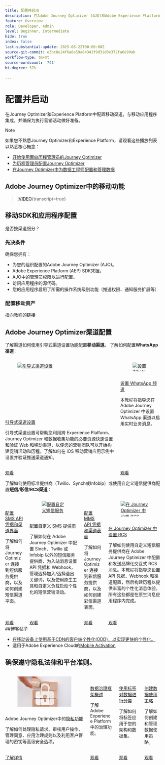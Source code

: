 ```yaml
---
title: 配置并启动
description: 在Adobe Journey Optimizer (AJO)和Adobe Experience Platform (AEP)中配置移动渠道，将其与移动应用程序集成，并确保为执行营销活动做好准备。
feature: Overview
role: Developer, Admin
level: Beginner, Intermediate
hide: true
index: false
last-substantial-update: 2025-08-22T00:00:00Z
source-git-commit: e3bc8e24f6a8a59a84341f9d31d0e372fa6e99ab
workflow-type: tm+mt
source-wordcount: '741'
ht-degree: 57%

---
```



# 配置并启动

在Journey Optimizer和Experience Platform中配置移动渠道，与移动应用程序集成，并确保为执行营销活动做好准备。

>[!NOTE]
>
>如果您不熟悉Journey Optimizer和Experience Platform，请观看这些播放列表以熟悉核心概念：
>
>* [开始使用面向历程管理员的Journey Optimizer](https://experienceleague.adobe.com/en/playlists/journey-optimizer-getting-started-for-journey-administrators-and-managers)
>* [为历程管理员配置Journey Optimizer](https://experienceleague.adobe.com/en/playlists/journey-optimizer-configure-journey-optimizer-for-administrators)
>* [在Journey Optimizer中为数据工程师配置和管理数据](https://experienceleague.adobe.com/en/playlists/journey-optimizer-configure-and-manage-data-for-data-engineers)


## Adobe Journey Optimizer中的移动功能

>[!VIDEO](https://video.tv.adobe.com/v/342103?quality=12&learn=on){transcript=true}

## 移动SDK和应用程序配置

是否按渠道细分？

### 先决条件

确保您拥有：

* 为您的组织配置的Adobe Journey Optimizer (AJO)。
* Adobe Experience Platform (AEP) SDK凭据。
* AJO中的管理员权限以进行配置。
* 访问应用程序的源代码。
* 您的应用程序启用了所需的操作系统级别功能（推送权限、通知服务扩展等）

### 配置移动资产

指向教程的链接


## Adobe Journey Optimizer渠道配置

了解渠道如何使用引导式渠道设置功能配置&#x200B;**移动渠道**。 了解如何配置&#x200B;**WhatsApp渠道**：

<!-- CARDS
* https://experienceleague.adobe.com/en/docs/journey-optimizer-learn/tutorials/configuration/channel-configuration/web-and-mobile-channels/guided-channel-setup
* https://experienceleague.adobe.com/en/docs/journey-optimizer-learn/tutorials/configuration/channel-configuration/whatsapp-channel/set-up-whatsapp-channel
-->
<!-- START CARDS HTML - DO NOT MODIFY BY HAND -->
<div class="columns">
    <div class="column is-half-tablet is-half-desktop is-one-third-widescreen" aria-label="Guided channel setup">
        <div class="card" style="height: 100%; display: flex; flex-direction: column; height: 100%;">
            <div class="card-image">
                <figure class="image x-is-16by9">
                    <a href="https://experienceleague.adobe.com/en/docs/journey-optimizer-learn/tutorials/configuration/channel-configuration/web-and-mobile-channels/guided-channel-setup" title="引导式渠道设置" target="_blank" rel="referrer">
                        <img class="is-bordered-r-small" src="https://video.tv.adobe.com/v/3433053/?format=jpeg&nocache=1755888511558" alt="引导式渠道设置"
                             style="width: 100%; aspect-ratio: 16 / 9; object-fit: cover; overflow: hidden; display: block; margin: auto;">
                    </a>
                </figure>
            </div>
            <div class="card-content is-padded-small" style="display: flex; flex-direction: column; flex-grow: 1; justify-content: space-between;">
                <div class="top-card-content">
                    <p class="headline is-size-6 has-text-weight-bold">
                        <a href="https://experienceleague.adobe.com/en/docs/journey-optimizer-learn/tutorials/configuration/channel-configuration/web-and-mobile-channels/guided-channel-setup" target="_blank" rel="referrer" title="引导式渠道设置">引导式渠道设置</a>
                    </p>
                    <p class="is-size-6">引导式渠道设置可帮助您利用跨 Experience Platform、Journey Optimizer 和数据收集功能的必要资源快速设置和验证 Web 和移动渠道，以便您的营销团队可以开始构建促销活动和历程。了解如何在 iOS 移动营销应用示例中设置并验证推送渠道通知。</p>
                </div>
                <a href="https://experienceleague.adobe.com/en/docs/journey-optimizer-learn/tutorials/configuration/channel-configuration/web-and-mobile-channels/guided-channel-setup" target="_blank" rel="referrer" class="spectrum-Button spectrum-Button--outline spectrum-Button--primary spectrum-Button--sizeM" style="align-self: flex-start; margin-top: 1rem;">
                    <span class="spectrum-Button-label has-no-wrap has-text-weight-bold">观看</span>
                </a>
            </div>
        </div>
    </div>
    <div class="column is-half-tablet is-half-desktop is-one-third-widescreen" aria-label="Set up the WhatsApp channel">
        <div class="card" style="height: 100%; display: flex; flex-direction: column; height: 100%;">
            <div class="card-image">
                <figure class="image x-is-16by9">
                    <a href="https://experienceleague.adobe.com/zh-hans/docs/journey-optimizer-learn/tutorials/configuration/channel-configuration/whatsapp-channel/set-up-whatsapp-channel" title="设置 WhatsApp 频道" target="_blank" rel="referrer">
                        <img class="is-bordered-r-small" src="https://video.tv.adobe.com/v/3470268/?format=jpeg&nocache=1755888511569" alt="设置 WhatsApp 频道"
                             style="width: 100%; aspect-ratio: 16 / 9; object-fit: cover; overflow: hidden; display: block; margin: auto;">
                    </a>
                </figure>
            </div>
            <div class="card-content is-padded-small" style="display: flex; flex-direction: column; flex-grow: 1; justify-content: space-between;">
                <div class="top-card-content">
                    <p class="headline is-size-6 has-text-weight-bold">
                        <a href="https://experienceleague.adobe.com/zh-hans/docs/journey-optimizer-learn/tutorials/configuration/channel-configuration/whatsapp-channel/set-up-whatsapp-channel" target="_blank" rel="referrer" title="设置 WhatsApp 频道">设置 WhatsApp 频道</a>
                    </p>
                    <p class="is-size-6">本教程将指导您在 Adobe Journey Optimizer 中设置 WhatsApp 渠道以启用实时业务消息。</p>
                </div>
                <a href="https://experienceleague.adobe.com/zh-hans/docs/journey-optimizer-learn/tutorials/configuration/channel-configuration/whatsapp-channel/set-up-whatsapp-channel" target="_blank" rel="referrer" class="spectrum-Button spectrum-Button--outline spectrum-Button--primary spectrum-Button--sizeM" style="align-self: flex-start; margin-top: 1rem;">
                    <span class="spectrum-Button-label has-no-wrap has-text-weight-bold">观看</span>
                </a>
            </div>
        </div>
    </div>
</div>
<!-- END CARDS HTML - DO NOT MODIFY BY HAND -->


了解如何使用标准提供商（Twilio、Synch或Infobip）或使用自定义短信提供商配置&#x200B;**短信/彩信/RCS渠道**：

<!-- CARDS
* https://experienceleague.adobe.com/en/docs/journey-optimizer-learn/tutorials/configuration/channel-configuration/sms-mms-channel/set-up-sms-channel
* https://experienceleague.adobe.com/en/docs/journey-optimizer-learn/tutorials/configuration/channel-configuration/sms-mms-channel/configure-custom-sms-provider
* https://experienceleague.adobe.com/en/docs/journey-optimizer-learn/tutorials/configuration/channel-configuration/sms-mms-channel/configure-mms-api-credentials-and-channel-surfaces
* https://experienceleague.adobe.com/en/docs/journey-optimizer-learn/tutorials/configuration/channel-configuration/sms-mms-channel/set-up-rcs
-->
<!-- START CARDS HTML - DO NOT MODIFY BY HAND -->
<div class="columns">
    <div class="column is-half-tablet is-half-desktop is-one-third-widescreen" aria-label="Configure SMS API credentials and channel surfaces">
        <div class="card" style="height: 100%; display: flex; flex-direction: column; height: 100%;">
            <div class="card-image">
                <figure class="image x-is-16by9">
                    <a href="https://experienceleague.adobe.com/en/docs/journey-optimizer-learn/tutorials/configuration/channel-configuration/sms-mms-channel/set-up-sms-channel" title="配置短信 API 凭据和渠道平面" target="_blank" rel="referrer">
                        <img class="is-bordered-r-small" src="https://video.tv.adobe.com/v/3413355?format=jpeg&nocache=1755888512031" alt="配置短信 API 凭据和渠道平面"
                             style="width: 100%; aspect-ratio: 16 / 9; object-fit: cover; overflow: hidden; display: block; margin: auto;">
                    </a>
                </figure>
            </div>
            <div class="card-content is-padded-small" style="display: flex; flex-direction: column; flex-grow: 1; justify-content: space-between;">
                <div class="top-card-content">
                    <p class="headline is-size-6 has-text-weight-bold">
                        <a href="https://experienceleague.adobe.com/en/docs/journey-optimizer-learn/tutorials/configuration/channel-configuration/sms-mms-channel/set-up-sms-channel" target="_blank" rel="referrer" title="配置短信 API 凭据和渠道平面">配置SMS API凭据和渠道界面</a>
                    </p>
                    <p class="is-size-6">了解如何将 Journey Optimizer 连接到短信服务提供商，以及如何创建短信渠道平面。</p>
                </div>
                <a href="https://experienceleague.adobe.com/en/docs/journey-optimizer-learn/tutorials/configuration/channel-configuration/sms-mms-channel/set-up-sms-channel" target="_blank" rel="referrer" class="spectrum-Button spectrum-Button--outline spectrum-Button--primary spectrum-Button--sizeM" style="align-self: flex-start; margin-top: 1rem;">
                    <span class="spectrum-Button-label has-no-wrap has-text-weight-bold">观看</span>
                </a>
            </div>
        </div>
    </div>
    <div class="column is-half-tablet is-half-desktop is-one-third-widescreen" aria-label="Configure a custom SMS provider">
        <div class="card" style="height: 100%; display: flex; flex-direction: column; height: 100%;">
            <div class="card-image">
                <figure class="image x-is-16by9">
                    <a href="https://experienceleague.adobe.com/zh-hans/docs/journey-optimizer-learn/tutorials/configuration/channel-configuration/sms-mms-channel/configure-custom-sms-provider" title="配置自定义短信服务提供商" target="_blank" rel="referrer">
                        <img class="is-bordered-r-small" src="https://video.tv.adobe.com/v/3431625/?format=jpeg&nocache=1755888512068" alt="配置自定义短信服务提供商"
                             style="width: 100%; aspect-ratio: 16 / 9; object-fit: cover; overflow: hidden; display: block; margin: auto;">
                    </a>
                </figure>
            </div>
            <div class="card-content is-padded-small" style="display: flex; flex-direction: column; flex-grow: 1; justify-content: space-between;">
                <div class="top-card-content">
                    <p class="headline is-size-6 has-text-weight-bold">
                        <a href="https://experienceleague.adobe.com/zh-hans/docs/journey-optimizer-learn/tutorials/configuration/channel-configuration/sms-mms-channel/configure-custom-sms-provider" target="_blank" rel="referrer" title="配置自定义短信服务提供商">配置自定义 SMS 提供商</a>
                    </p>
                    <p class="is-size-6">了解如何在 Adobe Journey Optimizer 中配置 Sinch、Twilio 或 Infobip 以外的短信服务提供商，为入站消息设置 API 凭据和 Webhook，管理选择加入/选择退出关键词，以及使用原生工具和自定义负载启动个性化的短信营销活动。</p>
                </div>
                <a href="https://experienceleague.adobe.com/zh-hans/docs/journey-optimizer-learn/tutorials/configuration/channel-configuration/sms-mms-channel/configure-custom-sms-provider" target="_blank" rel="referrer" class="spectrum-Button spectrum-Button--outline spectrum-Button--primary spectrum-Button--sizeM" style="align-self: flex-start; margin-top: 1rem;">
                    <span class="spectrum-Button-label has-no-wrap has-text-weight-bold">观看</span>
                </a>
            </div>
        </div>
    </div>
    <div class="column is-half-tablet is-half-desktop is-one-third-widescreen" aria-label="Configure MMS API credentials and channel surfaces">
        <div class="card" style="height: 100%; display: flex; flex-direction: column; height: 100%;">
            <div class="card-image">
                <figure class="image x-is-16by9">
                    <a href="https://experienceleague.adobe.com/en/docs/journey-optimizer-learn/tutorials/configuration/channel-configuration/sms-mms-channel/configure-mms-api-credentials-and-channel-surfaces" title="配置彩信 API 凭据和渠道表面" target="_blank" rel="referrer">
                        <img class="is-bordered-r-small" src="https://video.tv.adobe.com/v/3428872/?format=jpeg&nocache=1755888512061" alt="配置彩信 API 凭据和渠道表面"
                             style="width: 100%; aspect-ratio: 16 / 9; object-fit: cover; overflow: hidden; display: block; margin: auto;">
                    </a>
                </figure>
            </div>
            <div class="card-content is-padded-small" style="display: flex; flex-direction: column; flex-grow: 1; justify-content: space-between;">
                <div class="top-card-content">
                    <p class="headline is-size-6 has-text-weight-bold">
                        <a href="https://experienceleague.adobe.com/en/docs/journey-optimizer-learn/tutorials/configuration/channel-configuration/sms-mms-channel/configure-mms-api-credentials-and-channel-surfaces" target="_blank" rel="referrer" title="配置彩信 API 凭据和渠道表面">配置 MMS API 凭据和渠道表面</a>
                    </p>
                    <p class="is-size-6">了解如何将 Journey Optimizer 连接到彩信服务提供商，以及如何创建彩信渠道表面。</p>
                </div>
                <a href="https://experienceleague.adobe.com/en/docs/journey-optimizer-learn/tutorials/configuration/channel-configuration/sms-mms-channel/configure-mms-api-credentials-and-channel-surfaces" target="_blank" rel="referrer" class="spectrum-Button spectrum-Button--outline spectrum-Button--primary spectrum-Button--sizeM" style="align-self: flex-start; margin-top: 1rem;">
                    <span class="spectrum-Button-label has-no-wrap has-text-weight-bold">观看</span>
                </a>
            </div>
        </div>
    </div>
    <div class="column is-half-tablet is-half-desktop is-one-third-widescreen" aria-label="Set up RCS in Journey Optimizer">
        <div class="card" style="height: 100%; display: flex; flex-direction: column; height: 100%;">
            <div class="card-image">
                <figure class="image x-is-16by9">
                    <a href="https://experienceleague.adobe.com/zh-hans/docs/journey-optimizer-learn/tutorials/configuration/channel-configuration/sms-mms-channel/set-up-rcs" title="在 Journey Optimizer 中设置 RCS" target="_blank" rel="referrer">
                        <img class="is-bordered-r-small" src="https://video.tv.adobe.com/v/3464755/?format=jpeg&nocache=1755888512073" alt="在 Journey Optimizer 中设置 RCS"
                             style="width: 100%; aspect-ratio: 16 / 9; object-fit: cover; overflow: hidden; display: block; margin: auto;">
                    </a>
                </figure>
            </div>
            <div class="card-content is-padded-small" style="display: flex; flex-direction: column; flex-grow: 1; justify-content: space-between;">
                <div class="top-card-content">
                    <p class="headline is-size-6 has-text-weight-bold">
                        <a href="https://experienceleague.adobe.com/zh-hans/docs/journey-optimizer-learn/tutorials/configuration/channel-configuration/sms-mms-channel/set-up-rcs" target="_blank" rel="referrer" title="在 Journey Optimizer 中设置 RCS">在 Journey Optimizer 中设置 RCS</a>
                    </p>
                    <p class="is-size-6">了解如何使用自定义短信服务提供商在 Adobe Journey Optimizer 中配置和发送品牌化交互式 RCS 消息。本教程将指导您设置 API 凭据、Webhook 和渠道配置，然后构建历程以提供丰富的个性化消息体验，所有这些都是在原生消息应用程序内完成。</p>
                </div>
                <a href="https://experienceleague.adobe.com/zh-hans/docs/journey-optimizer-learn/tutorials/configuration/channel-configuration/sms-mms-channel/set-up-rcs" target="_blank" rel="referrer" class="spectrum-Button spectrum-Button--outline spectrum-Button--primary spectrum-Button--sizeM" style="align-self: flex-start; margin-top: 1rem;">
                    <span class="spectrum-Button-label has-no-wrap has-text-weight-bold">观看</span>
                </a>
            </div>
        </div>
    </div>
</div>
<!-- END CARDS HTML - DO NOT MODIFY BY HAND -->
##博客帖子

* [在移动设备上使用基于CDN的客户端个性化(ODD)，以实现更快的个性化。](https://experienceleaguecommunities.adobe.com/t5/journey-optimizer-blogs/using-cdn-based-client-side-personalization-odd-on-mobile-for/ba-p/761626)
* 适用于Adobe Experience Cloud的[Mobile Activation](https://experienceleaguecommunities.adobe.com/t5/adobe-target-blogs/mobile-activation-for-adobe-experience-cloud/ba-p/541595)

## 确保遵守隐私法律和平台准则。

<!-- CARDS
* https://experienceleague.adobe.com/en/docs/journey-optimizer/using/privacy/privacy-landing-page{image=../mobile-learning-hub/assets/privacy.webp}{title = Privacy Features in Adobe Journey Optimizer}{description = Learn how to process privacy requests, audit user actions, manage consent, apply governance rules, and leverage advanced security options like Customer Managed Keys.}
* https://experienceleague.adobe.com/en/docs/journey-optimizer-learn/tutorials/data-governance-and-privacy/data-governance-framework
* https://experienceleague.adobe.com/en/docs/journey-optimizer-learn/tutorials/data-governance-and-privacy/classify-data-using-lables{cta = Watch}
* https://experienceleague.adobe.com/en/docs/journey-optimizer-learn/tutorials/data-governance-and-privacy/create-data-usage-policies
-->
<!-- START CARDS HTML - DO NOT MODIFY BY HAND -->
<div class="columns">
    <div class="column is-half-tablet is-half-desktop is-one-third-widescreen" aria-label="Privacy Features in Adobe Journey Optimizer">
        <div class="card" style="height: 100%; display: flex; flex-direction: column; height: 100%;">
            <div class="card-image">
                <figure class="image x-is-16by9">
                    <a href="https://experienceleague.adobe.com/en/docs/journey-optimizer/using/privacy/privacy-landing-page" title="Adobe Journey Optimizer的隐私功能" target="_blank" rel="referrer">
                        <img class="is-bordered-r-small" src="../mobile-learning-hub/assets/privacy.webp" alt="Adobe Journey Optimizer的隐私功能"
                             style="width: 100%; aspect-ratio: 16 / 9; object-fit: cover; overflow: hidden; display: block; margin: auto;">
                    </a>
                </figure>
            </div>
            <div class="card-content is-padded-small" style="display: flex; flex-direction: column; flex-grow: 1; justify-content: space-between;">
                <div class="top-card-content">
                    <p class="headline is-size-6 has-text-weight-bold">
                        Adobe Journey Optimizer中的<a href="https://experienceleague.adobe.com/en/docs/journey-optimizer/using/privacy/privacy-landing-page" target="_blank" rel="referrer" title="Adobe Journey Optimizer的隐私功能">隐私功能</a>
                    </p>
                    <p class="is-size-6">了解如何处理隐私请求、审核用户操作、管理同意、应用治理规则以及利用客户管理的密钥等高级安全选项。</p>
                </div>
                <a href="https://experienceleague.adobe.com/en/docs/journey-optimizer/using/privacy/privacy-landing-page" target="_blank" rel="referrer" class="spectrum-Button spectrum-Button--outline spectrum-Button--primary spectrum-Button--sizeM" style="align-self: flex-start; margin-top: 1rem;">
                    <span class="spectrum-Button-label has-no-wrap has-text-weight-bold">了解详情</span>
                </a>
            </div>
        </div>
    </div>
    <div class="column is-half-tablet is-half-desktop is-one-third-widescreen" aria-label="Data Governance Framework Overview">
        <div class="card" style="height: 100%; display: flex; flex-direction: column; height: 100%;">
            <div class="card-image">
                <figure class="image x-is-16by9">
                    <a href="https://experienceleague.adobe.com/zh-hans/docs/journey-optimizer-learn/tutorials/data-governance-and-privacy/data-governance-framework" title="数据治理框架概述" target="_blank" rel="referrer">
                        <img class="is-bordered-r-small" src="https://video.tv.adobe.com/v/29708/?format=jpeg&nocache=1755888512557" alt="数据治理框架概述"
                             style="width: 100%; aspect-ratio: 16 / 9; object-fit: cover; overflow: hidden; display: block; margin: auto;">
                    </a>
                </figure>
            </div>
            <div class="card-content is-padded-small" style="display: flex; flex-direction: column; flex-grow: 1; justify-content: space-between;">
                <div class="top-card-content">
                    <p class="headline is-size-6 has-text-weight-bold">
                        <a href="https://experienceleague.adobe.com/zh-hans/docs/journey-optimizer-learn/tutorials/data-governance-and-privacy/data-governance-framework" target="_blank" rel="referrer" title="数据治理框架概述">数据治理框架概述</a>
                    </p>
                    <p class="is-size-6">了解 Adobe Experience Platform 中的治理功能。</p>
                </div>
                <a href="https://experienceleague.adobe.com/zh-hans/docs/journey-optimizer-learn/tutorials/data-governance-and-privacy/data-governance-framework" target="_blank" rel="referrer" class="spectrum-Button spectrum-Button--outline spectrum-Button--primary spectrum-Button--sizeM" style="align-self: flex-start; margin-top: 1rem;">
                    <span class="spectrum-Button-label has-no-wrap has-text-weight-bold">观看</span>
                </a>
            </div>
        </div>
    </div>
    <div class="column is-half-tablet is-half-desktop is-one-third-widescreen" aria-label="Classify data using labels">
        <div class="card" style="height: 100%; display: flex; flex-direction: column; height: 100%;">
            <div class="card-image">
                <figure class="image x-is-16by9">
                    <a href="https://experienceleague.adobe.com/zh-hans/docs/journey-optimizer-learn/tutorials/data-governance-and-privacy/classify-data-using-lables" title="使用标签对数据进行分类" target="_blank" rel="referrer">
                        <img class="is-bordered-r-small" src="https://video.tv.adobe.com/v/29709?format=jpeg&nocache=1755888512540" alt="使用标签对数据进行分类"
                             style="width: 100%; aspect-ratio: 16 / 9; object-fit: cover; overflow: hidden; display: block; margin: auto;">
                    </a>
                </figure>
            </div>
            <div class="card-content is-padded-small" style="display: flex; flex-direction: column; flex-grow: 1; justify-content: space-between;">
                <div class="top-card-content">
                    <p class="headline is-size-6 has-text-weight-bold">
                        <a href="https://experienceleague.adobe.com/zh-hans/docs/journey-optimizer-learn/tutorials/data-governance-and-privacy/classify-data-using-lables" target="_blank" rel="referrer" title="使用标签对数据进行分类">使用标签对数据进行分类</a>
                    </p>
                    <p class="is-size-6">了解如何将标签应用于您的架构和数据集。</p>
                </div>
                <a href="https://experienceleague.adobe.com/zh-hans/docs/journey-optimizer-learn/tutorials/data-governance-and-privacy/classify-data-using-lables" target="_blank" rel="referrer" class="spectrum-Button spectrum-Button--outline spectrum-Button--primary spectrum-Button--sizeM" style="align-self: flex-start; margin-top: 1rem;">
                    <span class="spectrum-Button-label has-no-wrap has-text-weight-bold">观看</span>
                </a>
            </div>
        </div>
    </div>
    <div class="column is-half-tablet is-half-desktop is-one-third-widescreen" aria-label="Create Data Usage Policies">
        <div class="card" style="height: 100%; display: flex; flex-direction: column; height: 100%;">
            <div class="card-image">
                <figure class="image x-is-16by9">
                    <a href="https://experienceleague.adobe.com/zh-hans/docs/journey-optimizer-learn/tutorials/data-governance-and-privacy/create-data-usage-policies" title="创建数据使用策略" target="_blank" rel="referrer">
                        <img class="is-bordered-r-small" src="https://video.tv.adobe.com/v/32977/?format=jpeg&nocache=1755888512550" alt="创建数据使用策略"
                             style="width: 100%; aspect-ratio: 16 / 9; object-fit: cover; overflow: hidden; display: block; margin: auto;">
                    </a>
                </figure>
            </div>
            <div class="card-content is-padded-small" style="display: flex; flex-direction: column; flex-grow: 1; justify-content: space-between;">
                <div class="top-card-content">
                    <p class="headline is-size-6 has-text-weight-bold">
                        <a href="https://experienceleague.adobe.com/zh-hans/docs/journey-optimizer-learn/tutorials/data-governance-and-privacy/create-data-usage-policies" target="_blank" rel="referrer" title="创建数据使用策略">创建数据使用策略</a>
                    </p>
                    <p class="is-size-6">了解如何创建和管理数据使用策略。</p>
                </div>
                <a href="https://experienceleague.adobe.com/zh-hans/docs/journey-optimizer-learn/tutorials/data-governance-and-privacy/create-data-usage-policies" target="_blank" rel="referrer" class="spectrum-Button spectrum-Button--outline spectrum-Button--primary spectrum-Button--sizeM" style="align-self: flex-start; margin-top: 1rem;">
                    <span class="spectrum-Button-label has-no-wrap has-text-weight-bold">观看</span>
                </a>
            </div>
        </div>
    </div>
</div>
<!-- END CARDS HTML - DO NOT MODIFY BY HAND -->


